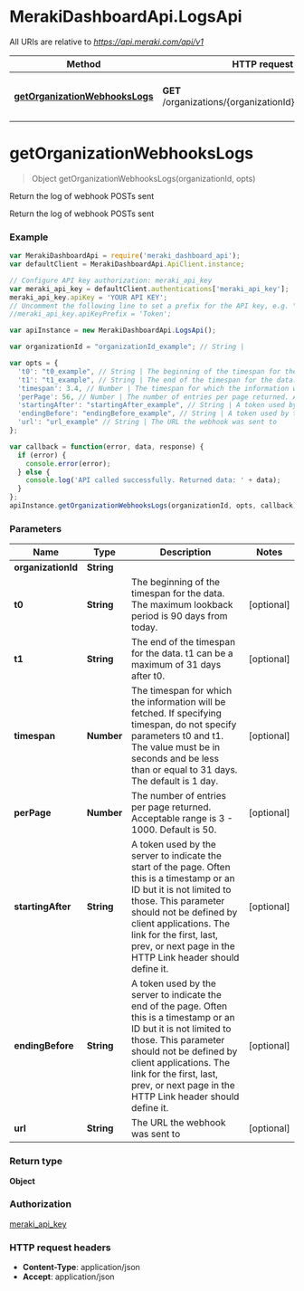 # MerakiDashboardApi.LogsApi

All URIs are relative to *https://api.meraki.com/api/v1*

Method | HTTP request | Description
------------- | ------------- | -------------
[**getOrganizationWebhooksLogs**](LogsApi.md#getOrganizationWebhooksLogs) | **GET** /organizations/{organizationId}/webhooks/logs | Return the log of webhook POSTs sent


<a name="getOrganizationWebhooksLogs"></a>
# **getOrganizationWebhooksLogs**
> Object getOrganizationWebhooksLogs(organizationId, opts)

Return the log of webhook POSTs sent

Return the log of webhook POSTs sent

### Example
```javascript
var MerakiDashboardApi = require('meraki_dashboard_api');
var defaultClient = MerakiDashboardApi.ApiClient.instance;

// Configure API key authorization: meraki_api_key
var meraki_api_key = defaultClient.authentications['meraki_api_key'];
meraki_api_key.apiKey = 'YOUR API KEY';
// Uncomment the following line to set a prefix for the API key, e.g. "Token" (defaults to null)
//meraki_api_key.apiKeyPrefix = 'Token';

var apiInstance = new MerakiDashboardApi.LogsApi();

var organizationId = "organizationId_example"; // String | 

var opts = { 
  't0': "t0_example", // String | The beginning of the timespan for the data. The maximum lookback period is 90 days from today.
  't1': "t1_example", // String | The end of the timespan for the data. t1 can be a maximum of 31 days after t0.
  'timespan': 3.4, // Number | The timespan for which the information will be fetched. If specifying timespan, do not specify parameters t0 and t1. The value must be in seconds and be less than or equal to 31 days. The default is 1 day.
  'perPage': 56, // Number | The number of entries per page returned. Acceptable range is 3 - 1000. Default is 50.
  'startingAfter': "startingAfter_example", // String | A token used by the server to indicate the start of the page. Often this is a timestamp or an ID but it is not limited to those. This parameter should not be defined by client applications. The link for the first, last, prev, or next page in the HTTP Link header should define it.
  'endingBefore': "endingBefore_example", // String | A token used by the server to indicate the end of the page. Often this is a timestamp or an ID but it is not limited to those. This parameter should not be defined by client applications. The link for the first, last, prev, or next page in the HTTP Link header should define it.
  'url': "url_example" // String | The URL the webhook was sent to
};

var callback = function(error, data, response) {
  if (error) {
    console.error(error);
  } else {
    console.log('API called successfully. Returned data: ' + data);
  }
};
apiInstance.getOrganizationWebhooksLogs(organizationId, opts, callback);
```

### Parameters

Name | Type | Description  | Notes
------------- | ------------- | ------------- | -------------
 **organizationId** | **String**|  | 
 **t0** | **String**| The beginning of the timespan for the data. The maximum lookback period is 90 days from today. | [optional] 
 **t1** | **String**| The end of the timespan for the data. t1 can be a maximum of 31 days after t0. | [optional] 
 **timespan** | **Number**| The timespan for which the information will be fetched. If specifying timespan, do not specify parameters t0 and t1. The value must be in seconds and be less than or equal to 31 days. The default is 1 day. | [optional] 
 **perPage** | **Number**| The number of entries per page returned. Acceptable range is 3 - 1000. Default is 50. | [optional] 
 **startingAfter** | **String**| A token used by the server to indicate the start of the page. Often this is a timestamp or an ID but it is not limited to those. This parameter should not be defined by client applications. The link for the first, last, prev, or next page in the HTTP Link header should define it. | [optional] 
 **endingBefore** | **String**| A token used by the server to indicate the end of the page. Often this is a timestamp or an ID but it is not limited to those. This parameter should not be defined by client applications. The link for the first, last, prev, or next page in the HTTP Link header should define it. | [optional] 
 **url** | **String**| The URL the webhook was sent to | [optional] 

### Return type

**Object**

### Authorization

[meraki_api_key](../README.md#meraki_api_key)

### HTTP request headers

 - **Content-Type**: application/json
 - **Accept**: application/json

